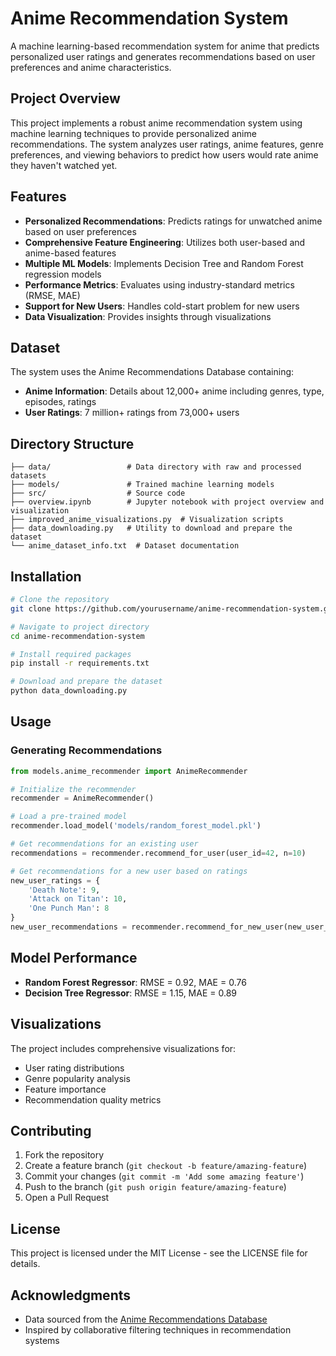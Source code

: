 # Anime Recommendation System

A machine learning-based recommendation system for anime that predicts personalized user ratings and generates recommendations based on user preferences and anime characteristics.

## Project Overview

This project implements a robust anime recommendation system using machine learning techniques to provide personalized anime recommendations. The system analyzes user ratings, anime features, genre preferences, and viewing behaviors to predict how users would rate anime they haven't watched yet.

## Features

- **Personalized Recommendations**: Predicts ratings for unwatched anime based on user preferences
- **Comprehensive Feature Engineering**: Utilizes both user-based and anime-based features
- **Multiple ML Models**: Implements Decision Tree and Random Forest regression models
- **Performance Metrics**: Evaluates using industry-standard metrics (RMSE, MAE)
- **Support for New Users**: Handles cold-start problem for new users
- **Data Visualization**: Provides insights through visualizations

## Dataset

The system uses the Anime Recommendations Database containing:

- **Anime Information**: Details about 12,000+ anime including genres, type, episodes, ratings
- **User Ratings**: 7 million+ ratings from 73,000+ users

## Directory Structure

```
├── data/                 # Data directory with raw and processed datasets
├── models/               # Trained machine learning models
├── src/                  # Source code
├── overview.ipynb        # Jupyter notebook with project overview and visualization
├── improved_anime_visualizations.py  # Visualization scripts
├── data_downloading.py   # Utility to download and prepare the dataset
└── anime_dataset_info.txt  # Dataset documentation
```

## Installation

```bash
# Clone the repository
git clone https://github.com/yourusername/anime-recommendation-system.git

# Navigate to project directory
cd anime-recommendation-system

# Install required packages
pip install -r requirements.txt

# Download and prepare the dataset
python data_downloading.py
```

## Usage

### Generating Recommendations

```python
from models.anime_recommender import AnimeRecommender

# Initialize the recommender
recommender = AnimeRecommender()

# Load a pre-trained model
recommender.load_model('models/random_forest_model.pkl')

# Get recommendations for an existing user
recommendations = recommender.recommend_for_user(user_id=42, n=10)

# Get recommendations for a new user based on ratings
new_user_ratings = {
    'Death Note': 9,
    'Attack on Titan': 10,
    'One Punch Man': 8
}
new_user_recommendations = recommender.recommend_for_new_user(new_user_ratings, n=10)
```

## Model Performance

- **Random Forest Regressor**: RMSE = 0.92, MAE = 0.76
- **Decision Tree Regressor**: RMSE = 1.15, MAE = 0.89

## Visualizations

The project includes comprehensive visualizations for:
- User rating distributions
- Genre popularity analysis
- Feature importance
- Recommendation quality metrics

## Contributing

1. Fork the repository
2. Create a feature branch (`git checkout -b feature/amazing-feature`)
3. Commit your changes (`git commit -m 'Add some amazing feature'`)
4. Push to the branch (`git push origin feature/amazing-feature`)
5. Open a Pull Request

## License

This project is licensed under the MIT License - see the LICENSE file for details.

## Acknowledgments

- Data sourced from the [Anime Recommendations Database](https://www.kaggle.com/CooperUnion/anime-recommendations-database)
- Inspired by collaborative filtering techniques in recommendation systems 